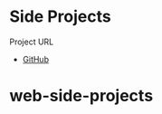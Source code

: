 # Side Projects

Project URL

- [GitHub](https://askme143.github.io/web-side-projects)
# web-side-projects
